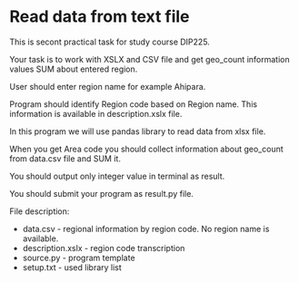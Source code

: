 # Read data from text file

This is secont practical task for study course DIP225. 

Your task is to work with XSLX and CSV file and get geo_count information values SUM about entered region.

User should enter region name for example Ahipara.

Program should identify Region code based on Region name. This information is available in description.xslx file. 

In this program we will use pandas library to read data from xlsx file.

When you get Area code you should collect information about geo_count from data.csv file and SUM it. 

You should output only integer value in terminal as result.

You should submit your program as result.py file.

File description:

* data.csv - regional information by region code. No region name is available.
* description.xslx - region code transcription
* source.py - program template
* setup.txt - used library list



